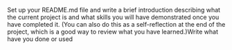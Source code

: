 Set up your README.md file and write a brief introduction 
describing what the current project is and what skills you will 
have demonstrated once you have completed it. 
(You can also do this as a self-reflection at the end of the project, 
which is a good way to review what you have learned.)Write what have you 
done or used 